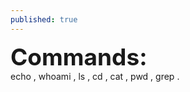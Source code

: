 ```yaml
---
published: true
---
```

<span style=" font-size:37px;"> **Commands:** </span><br/>
 echo , whoami , ls , cd , cat , pwd , grep .
